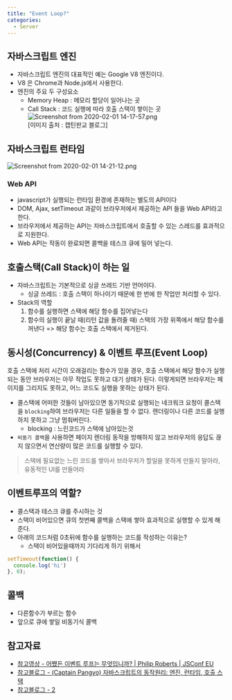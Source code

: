```yaml
---
title: "Event Loop?"
categories:
  - Server
---
```


## 자바스크립트 엔진
- 자바스크립트 엔진의 대표적인 예는 Google V8 엔진이다.
- V8 은 Chrome과 Node.js에서 사용한다.
- 엔진의 주요 두 구성요소
    - Memory Heap : 메모리 할당이 일어나는 곳
    - Call Stack : 코드 실행에 따라 호출 스택이 쌓이는 곳
	![Screenshot from 2020-02-01 14-17-57.png](https://images.velog.io/post-images/yhe228/468a5600-44b2-11ea-b0c8-f5027889152a/Screenshot-from-2020-02-01-14-17-57.png)  
    [이미지 출처 : 캡틴판교 블로그]
    
## 자바스크립트 런타임
![Screenshot from 2020-02-01 14-21-12.png](https://images.velog.io/post-images/yhe228/c2219670-44b2-11ea-856e-a145bb1d5c1d/Screenshot-from-2020-02-01-14-21-12.png)  
    
### Web API
  - javascript가 실행되는 런타임 환경에 존재하는 별도의 API이다
  - DOM, Ajax, setTimeout 과같이 브라우저에서 제공하는 API 들을 Web API라고 한다.
  - 브라우저에서 제공하는 API는 자바스크립트에서 호출할 수 있는 스레드를 효과적으로 지원한다.
  - Web API는 작동이 완료되면 콜백을 테스크 큐에 밀어 넣는다.

    
## 호출스택(Call Stack)이 하는 일
- 자바스크립트는 기본적으로 싱글 쓰레드 기반 언어이다. 
	- 싱글 쓰레드  : 호출 스택이 하나이기 때문에 한 번에 한 작업만 처리할 수 있다.
- Stack의 역할    
  1. 함수를 실행하면 스택에 해당 함수를 집어넣는다
  2. 함수의 실행이 끝날 때(리턴 값을 돌려줄 때) 스택의 가장 위쪽에서 해당 함수를 꺼낸다 => 해당 함수는 호출 스택에서 제거된다.

## 동시성(Concurrency) & 이벤트 루프(Event Loop)
호출 스택에 처리 시간이 오래걸리는 함수가 있을 경우,
호출 스택에서 해당 함수가 실행되는 동안 브라우저는 아무 작업도 못하고 대기 상태가 된다. 이렇게되면
브라우저는 페이지를 그리지도 못하고, 어느 코드도 실행을 못하는 상태가 된다.

- 콜스택에 어떠한 것들이 남아있으면 동기적으로 실행되는 네크워크 요청이 콜스택을 `blocking`하여 브라우저는 다른 일들을 할 수 없다. 렌더링이나 다른 코드를 실행하지 못하고 그냥 멈춰버린다.
	- blocking : 느린코드가 스택에 남아있는것
- `비동기 콜백`을 사용하면 페이지 렌더링 동작을 방해하지 않고 브라우저의 응답도 끊지 않으면서 연산량이 많은 코드를 실행할 수 있다.
        
> 스택에 필요없는 느린 코드를 쌓아서 브라우저가 할일을 못하게 만들지 말아라, 유동적인 UI를 만들어라

## 이벤트루프의 역할?
- 콜스택과 테스크 큐를 주시하는 것
- 스택이 비어있으면 큐의 첫번째 콜백을 스택에 쌓아 효과적으로 실행할 수 있게 해준다.    
- 아래의 코드처럼 0초뒤에 함수를 실행하는 코드를 작성하는 이유는?
	- 스택이 비어있을때까지 기다리게 하기 위해서
```js
setTimeout(function() {
  console.log('hi')
}, 0);
```    
    
## 콜백
- 다른함수가 부르는 함수	
- 앞으로 큐에 쌓일 비동기식 콜백

## 참고자료
- [참고영상 - 어쨌든 이벤트 루프는 무엇입니까? | Philip Roberts | JSConf EU](https://youtu.be/8aGhZQkoFbQ)
- [참고블로그 - (Captain Pangyo) 자바스크립트의 동작원리: 엔진, 런타임, 호출 스택](https://joshua1988.github.io/web-development/translation/javascript/how-js-works-inside-engine/) 
- [참고블로그 - 2](https://velog.io/@wan088/JavaScript-EventLoop%EC%99%80-%EB%B9%84%EB%8F%99%EA%B8%B0-%EB%8F%99%EC%9E%91)
